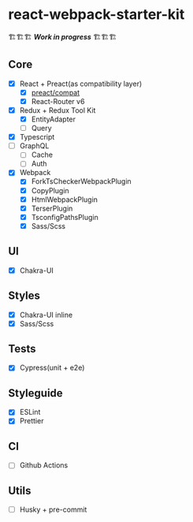 # react-webpack-starter-kit

🏗🏗🏗 **_Work in progress_** 🏗🏗🏗

## Core

- [x] React + Preact(as compatibility layer)
  - [x] [preact/compat](https://preactjs.com/guide/v10/switching-to-preact)
  - [x] React-Router v6
- [x] Redux + Redux Tool Kit
  - [x] EntityAdapter
  - [ ] Query
- [x] Typescript
- [ ] GraphQL
  - [ ] Cache
  - [ ] Auth
- [x] Webpack
  - [x] ForkTsCheckerWebpackPlugin
  - [x] CopyPlugin
  - [x] HtmlWebpackPlugin
  - [x] TerserPlugin
  - [x] TsconfigPathsPlugin
  - [x] Sass/Scss

## UI

- [x] Chakra-UI

## Styles

- [x] Chakra-UI inline
- [x] Sass/Scss

## Tests

- [x] Cypress(unit + e2e)

## Styleguide

- [x] ESLint
- [x] Prettier

## CI

- [ ] Github Actions

## Utils

- [ ] Husky + pre-commit
